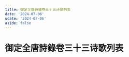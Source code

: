 ```yaml
---
title: 御定全唐詩錄卷三十三诗歌列表
date: '2024-07-06'
udate: '2024-07-06'
aside: false
---
```

# 御定全唐詩錄卷三十三诗歌列表

<PoemList :list="poems" :authorMap="authorMap" :chapternum="33" />

<script setup>
const chapter = '卷三十三';
import poems from '/data/qtsl/卷三十三/poems.json'
import authorMap from '/data/qtsl/卷三十三/author.json'
</script>
